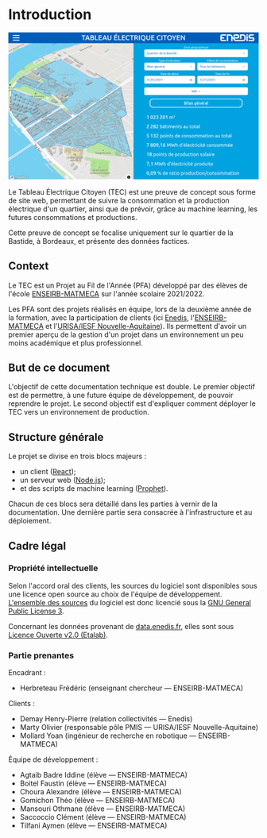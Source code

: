 # Introduction

![page d'accueil](home.png)

Le Tableau Électrique Citoyen (TEC) est une preuve de concept sous forme de site web, permettant de suivre la consommation et la production électrique d'un quartier, ainsi que de prévoir, grâce au machine learning, les futures consommations et productions.

Cette preuve de concept se focalise uniquement sur le quartier de la Bastide, à Bordeaux, et présente des données factices.

## Context

Le TEC est un Projet au Fil de l'Année (PFA) développé par des élèves de l'école [ENSEIRB-MATMECA](https://enseirb-matmeca.bordeaux-inp.fr/fr) sur l'année scolaire 2021/2022.

Les PFA sont des projets réalisés en équipe, lors de la deuxième année de la formation, avec la participation de clients (ici [Enedis](https://www.enedis.fr/), l'[ENSEIRB-MATMECA](https://enseirb-matmeca.bordeaux-inp.fr/fr) et l'[URISA/IESF Nouvelle-Aquitaine](https://www.iesf-na.fr/)).
Ils permettent d'avoir un premier aperçu de la gestion d'un projet dans un environnement un peu moins académique et plus professionnel.

## But de ce document

L'objectif de cette documentation technique est double.
Le premier objectif est de permettre, à une future équipe de développement, de pouvoir reprendre le projet.
Le second objectif est d'expliquer comment déployer le TEC vers un environnement de production.

## Structure générale

Le projet se divise en trois blocs majeurs :

- un client ([React](https://reactjs.org/));
- un serveur web ([Node.js](https://nodejs.org/en/));
- et des scripts de machine learning ([Prophet](https://facebook.github.io/prophet/)).

Chacun de ces blocs sera détaillé dans les parties à vernir de la documentation.
Une dernière partie sera consacrée à l'infrastructure et au déploiement.

## Cadre légal

### Propriété intellectuelle

Selon l'accord oral des clients, les sources du logiciel sont disponibles sous une licence open source au choix de l'équipe de développement.
[L'ensemble des sources](https://gitlab.com/PROFeNoM/dashboard) du logiciel est donc licencié sous la [GNU General Public License 3](https://www.gnu.org/licenses/gpl-3.0.en.html).

Concernant les données provenant de [data.enedis.fr](https://data.enedis.fr/pages/accueil/?id=init), elles sont sous [Licence Ouverte v2.0 (Etalab)](https://www.etalab.gouv.fr/wp-content/uploads/2017/04/ETALAB-Licence-Ouverte-v2.0.pdf).

### Partie prenantes

Encadrant :

- Herbreteau Frédéric (enseignant chercheur — ENSEIRB-MATMECA)

Clients :

- Demay Henry-Pierre (relation collectivités — Enedis)
- Marty Olivier (responsable pôle PMIS — URISA/IESF Nouvelle-Aquitaine)
- Mollard Yoan (ingénieur de recherche en robotique — ENSEIRB-MATMECA)

Équipe de développement :

- Agtaib Badre Iddine (élève — ENSEIRB-MATMECA)
- Boitel Faustin (élève — ENSEIRB-MATMECA)
- Choura Alexandre  (élève — ENSEIRB-MATMECA)
- Gomichon Théo (élève — ENSEIRB-MATMECA)
- Mansouri Othmane (élève — ENSEIRB-MATMECA)
- Saccoccio Clément (élève — ENSEIRB-MATMECA)
- Tilfani Aymen (élève — ENSEIRB-MATMECA)
